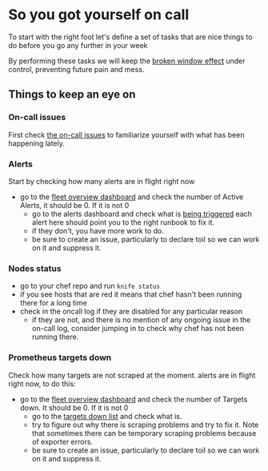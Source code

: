 # So you got yourself on call

To start with the right foot let's define a set of tasks that are nice things to do before you go any further in your week

By performing these tasks we will keep the [broken window effect](https://en.wikipedia.org/wiki/Broken_windows_theory) under control, preventing future pain and mess.

## Things to keep an eye on

### On-call issues

First check [the on-call issues](https://gitlab.com/gitlab-com/infrastructure/issues?scope=all&utf8=%E2%9C%93&state=all&label_name[]=oncall) to familiarize yourself with what has been happening lately.

### Alerts

Start by checking how many alerts are in flight right now

-   go to the [fleet overview dashboard](https://dashboards.gitlab.net/dashboard/db/fleet-overview) and check the number of Active Alerts, it should be 0. If it is not 0
    -   go to the alerts dashboard and check what is [being triggered](https://prometheus.gitlab.com/alerts) each alert here should point you to the right runbook to fix it.
    -   if they don't, you have more work to do.
    -   be sure to create an issue, particularly to declare toil so we can work on it and suppress it.

### Nodes status

-   go to your chef repo and run `knife status`
-   if you see hosts that are red it means that chef hasn't been running there for a long time
-   check in the oncall log if they are disabled for any particular reason
    -   if they are not, and there is no mention of any ongoing issue in the on-call log, consider jumping in to check why chef has not been running there.

### Prometheus targets down

Check how many targets are not scraped at the moment. alerts are in flight right now, to do this:

-   go to the [fleet overview dashboard](https://dashboards.gitlab.net/dashboard/db/fleet-overview) and check the number of Targets down. It should be 0. If it is not 0
    -   go to the [targets down list](https://prometheus.gitlab.com/consoles/up.html) and check what is.
    -   try to figure out why there is scraping problems and try to fix it. Note that sometimes there can be temporary scraping problems because of exporter errors.
    -   be sure to create an issue, particularly to declare toil so we can work on it and suppress it.

